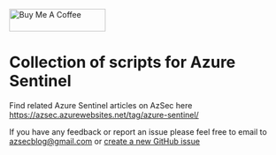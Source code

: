 <a href="https://www.buymeacoffee.com/azsec" target="_blank"><img src="https://cdn.buymeacoffee.com/buttons/default-orange.png" alt="Buy Me A Coffee" height="41" width="174"></a>


# Collection of scripts for Azure Sentinel

Find related Azure Sentinel articles on AzSec here https://azsec.azurewebsites.net/tag/azure-sentinel/

If you have any feedback or report an issue please feel free to email to azsecblog@gmail.com or [create a new GitHub issue](https://github.com/azsec/azure-sentinel-tools/issues/new)
